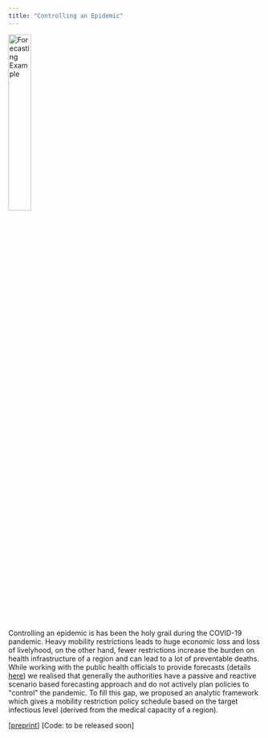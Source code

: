```yaml
---
title: "Controlling an Epidemic"
---
```

<head>
<!-- Global site tag (gtag.js) - Google Analytics -->
<script async src="https://www.googletagmanager.com/gtag/js?id=G-NB6TYSXY61"></script>
<script>
  window.dataLayer = window.dataLayer || [];
  function gtag(){dataLayer.push(arguments);}
  gtag('js', new Date());

  gtag('config', 'G-NB6TYSXY61');
</script>
</head>

<img align="center" src="https://harshm121.github.io/Projects/cosir.png" alt="Forecasting Example" width="30%">
<br>



Controlling an epidemic is has been the holy grail during the COVID-19 pandemic. Heavy mobility restrictions leads to huge economic loss and loss of livelyhood, on the other hand, fewer restrictions increase the burden on health infrastructure of a region and can lead to a lot of preventable deaths. While working with the public health officials to provide forecasts (details [here](https://harshm121.github.io/Projects/covid_forecasting)) we realised that generally the authorities have a passive and reactive scenario based forecasting approach and do not actively plan policies to "control" the pandemic. To fill this gap, we proposed an analytic framework which gives a mobility restriction policy schedule based on the target infectious level (derived from the medical capacity of a region). 



\[[preprint](https://www.medrxiv.org/content/10.1101/2020.11.10.20211995v1)\] [Code: to be released soon]

